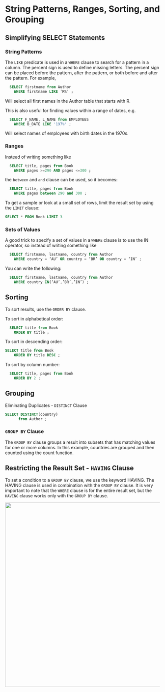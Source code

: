 # String Patterns, Ranges, Sorting, and Grouping
## Simplifying SELECT Statements
### String Patterns
The `LIKE` predicate is used in a `WHERE` clause to search for a pattern in a column. The percent sign is used to define missing letters. The percent sign can be placed before the pattern, after the pattern, or both before and after the pattern. For example,
```sql
  SELECT firstname from Author
    WHERE firstname LIKE ‘R%’ ;
```
Will select all first names in the Author table that starts with R.

This is also useful for finding values within a range of dates, e.g.
```sql
  SELECT F_NAME, L_NAME from EMPLOYEES
    WHERE B_DATE LIKE '197%' ;
```
Will select names of employees with birth dates in the 1970s.

### Ranges
Instead of writing something like
```sql
  SELECT title, pages from Book
    WHERE pages >=290 AND pages <=300 ;
```
the `between` and `and` clause can be used, so it becomes:
```sql
  SELECT title, pages from Book
    WHERE pages between 290 and 300 ;
```
To get a sample or look at a small set of rows, limit the result set by using the `LIMIT` clause:
```sql
SELECT * FROM Book LIMIT 3
```

### Sets of Values
A good trick to specify a set of values in a `WHERE` clause is to use the IN operator, so instead of writing something like
```sql
  SELECT firstname, lastname, country from Author
    WHERE country = ‘AU’ OR country = ‘BR’ OR country = ‘IN’ ;
```

You can write the following:
```sql
  SELECT firstname, lastname, country from Author
    WHERE country IN(‘AU’,’BR’,’IN’) ;
```

## Sorting
To sort results, use the `ORDER BY` clause.

To sort in alphabetical order:
```sql
  SELECT title from Book
    ORDER BY title ;
```

To sort in descending order:
```sql
SELECT title from Book
    ORDER BY title DESC ;
```

To sort by column number:
```sql
  SELECT title, pages from Book
    ORDER BY 2 ;
```

## Grouping
Eliminating Duplicates - `DISTINCT` Clause
```sql
SELECT DISTINCT(country)
      from Author ;
```
### `GROUP BY` Clause
The `GROUP BY` clause groups a result into subsets that has matching values for one or more columns. In this example, countries are grouped and then counted using the count function.

## Restricting the Result Set - `HAVING` Clause
To set a condition to a `GROUP BY` clause, we use the keyword HAVING. The HAVING clause is used in combination with the `GROUP BY` clause. It is very important to note that the `WHERE` clause is for the entire result set, but the `HAVING` clause works only with the `GROUP BY` clause.

<img src="https://user-images.githubusercontent.com/13508894/277778235-9a7f83c4-5347-4dc5-ae64-2eab84797d41.png" width="600" />

